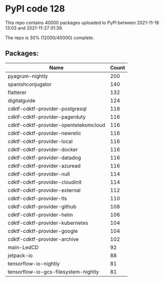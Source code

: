 # PyPI code 128

This repo contains 40000 packages uploaded to PyPI between 
2021-11-18 13:03 and 2021-11-27 01:39.

The repo is 30% (12000/40000) complete.

## Packages:

| Name  | Count |
| ----- | ----- |
| pyagrum-nightly | 200 |
| spanishconjugator | 140 |
| flatterer | 132 |
| digitalguide | 124 |
| cdktf-cdktf-provider-postgresql | 118 |
| cdktf-cdktf-provider-pagerduty | 116 |
| cdktf-cdktf-provider-opentelekomcloud | 116 |
| cdktf-cdktf-provider-newrelic | 116 |
| cdktf-cdktf-provider-local | 116 |
| cdktf-cdktf-provider-docker | 116 |
| cdktf-cdktf-provider-datadog | 116 |
| cdktf-cdktf-provider-azuread | 116 |
| cdktf-cdktf-provider-null | 114 |
| cdktf-cdktf-provider-cloudinit | 114 |
| cdktf-cdktf-provider-external | 112 |
| cdktf-cdktf-provider-tls | 110 |
| cdktf-cdktf-provider-github | 108 |
| cdktf-cdktf-provider-helm | 106 |
| cdktf-cdktf-provider-kubernetes | 104 |
| cdktf-cdktf-provider-google | 104 |
| cdktf-cdktf-provider-archive | 102 |
| main-LedCD | 92 |
| jetpack-io | 88 |
| tensorflow-io-nightly | 81 |
| tensorflow-io-gcs-filesystem-nightly | 81 |


